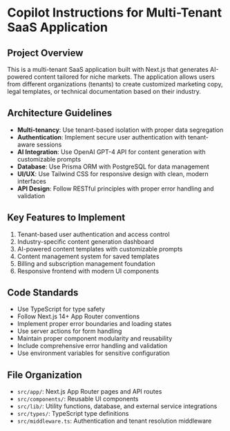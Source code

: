 # Copilot Instructions for Multi-Tenant SaaS Application

<!-- Use this file to provide workspace-specific custom instructions to Copilot. For more details, visit https://code.visualstudio.com/docs/copilot/copilot-customization#_use-a-githubcopilotinstructionsmd-file -->

## Project Overview
This is a multi-tenant SaaS application built with Next.js that generates AI-powered content tailored for niche markets. The application allows users from different organizations (tenants) to create customized marketing copy, legal templates, or technical documentation based on their industry.

## Architecture Guidelines
- **Multi-tenancy**: Use tenant-based isolation with proper data segregation
- **Authentication**: Implement secure user authentication with tenant-aware sessions
- **AI Integration**: Use OpenAI GPT-4 API for content generation with customizable prompts
- **Database**: Use Prisma ORM with PostgreSQL for data management
- **UI/UX**: Use Tailwind CSS for responsive design with clean, modern interfaces
- **API Design**: Follow RESTful principles with proper error handling and validation

## Key Features to Implement
1. Tenant-based user authentication and access control
2. Industry-specific content generation dashboard
3. AI-powered content templates with customizable prompts
4. Content management system for saved templates
5. Billing and subscription management foundation
6. Responsive frontend with modern UI components

## Code Standards
- Use TypeScript for type safety
- Follow Next.js 14+ App Router conventions
- Implement proper error boundaries and loading states
- Use server actions for form handling
- Maintain proper component modularity and reusability
- Include comprehensive error handling and validation
- Use environment variables for sensitive configuration

## File Organization
- `src/app/`: Next.js App Router pages and API routes
- `src/components/`: Reusable UI components
- `src/lib/`: Utility functions, database, and external service integrations
- `src/types/`: TypeScript type definitions
- `src/middleware.ts`: Authentication and tenant resolution middleware
